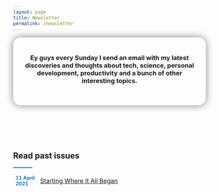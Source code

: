 ```yaml
---
layout: page
title: Newsletter
permalink: /newsletter
---
```

<header style="background-color: ##F8FAFC; border-radius: 20px; padding: 20px; box-shadow: 0px 0px 20px grey">
<h3 style="text-align: center">Ey guys every Sunday I send an email with my latest discoveries and thoughts about tech, science, personal development, productivity and a bunch of other interesting topics.</h3>
<br>
<script async data-uid="657d52a115" src="https://fabulous-maker-8008.ck.page/657d52a115/index.js"></script>
</header>
<br>
<br>
<h2 style="text-align: justify"><b>Read past issues</b></h2>
<hr style="width: 10%; height: 3px; background-color: #5395CE">
<table>
  <tr>
    <td style="table-layout: fixed; border-style: hidden; width: 50px; font-size: 80%; color: #1677BE"><b>11 April 2021</b></td>
    <td style="table-layout: fixed; border-style: hidden; width: 400px"><a href="https://jcentercreation.github.io/JekyllPersonalWeb/newsletter/11/04/2021/Newsletter.html">Starting Where It All Began</a></td>
  </tr>
</table>